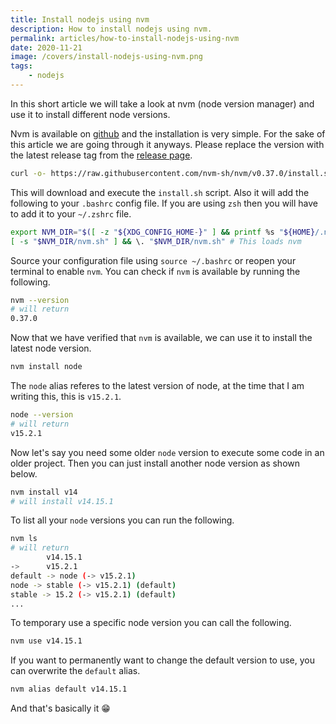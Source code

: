 ```yaml
---
title: Install nodejs using nvm
description: How to install nodejs using nvm.
permalink: articles/how-to-install-nodejs-using-nvm
date: 2020-11-21
image: /covers/install-nodejs-using-nvm.png
tags:
    - nodejs
---
```


In this short article we will take a look at nvm (node version manager) and use it to install different node versions.

<!-- more -->

Nvm is available on [github](https://github.com/nvm-sh/nvm) and the installation is very simple. For the sake of this article we are going through it anyways. Please replace the version with the latest release tag from the [release page](https://github.com/nvm-sh/nvm/releases).

```bash
curl -o- https://raw.githubusercontent.com/nvm-sh/nvm/v0.37.0/install.sh | bash
```

This will download and execute the `install.sh` script. Also it will add the following to your `.bashrc` config file. If you are using `zsh` then you will have to add it to your `~/.zshrc` file.

```bash
export NVM_DIR="$([ -z "${XDG_CONFIG_HOME-}" ] && printf %s "${HOME}/.nvm" || printf %s "${XDG_CONFIG_HOME}/nvm")"
[ -s "$NVM_DIR/nvm.sh" ] && \. "$NVM_DIR/nvm.sh" # This loads nvm
```

Source your configuration file using `source ~/.bashrc` or reopen your terminal to enable `nvm`. You can check if `nvm` is available by running the following.

```bash
nvm --version
# will return 
0.37.0
```

Now that we have verified that `nvm` is available, we can use it to install the latest node version.

```bash
nvm install node
```

The `node` alias referes to the latest version of node, at the time that I am writing this, this is `v15.2.1`.

```bash
node --version
# will return 
v15.2.1
```

Now let's say you need some older `node` version to execute some code in an older project. Then you can just install another node version as shown below.

```bash
nvm install v14
# will install v14.15.1
```

To list all your `node` versions you can run the following.

```bash
nvm ls
# will return
        v14.15.1
->      v15.2.1
default -> node (-> v15.2.1)
node -> stable (-> v15.2.1) (default)
stable -> 15.2 (-> v15.2.1) (default)
...
```

To temporary use a specific node version you can call the following.

```bash
nvm use v14.15.1
```

If you want to permanently want to change the default version to use, you can overwrite the `default` alias.

```bash
nvm alias default v14.15.1
```

And that's basically it 😁

